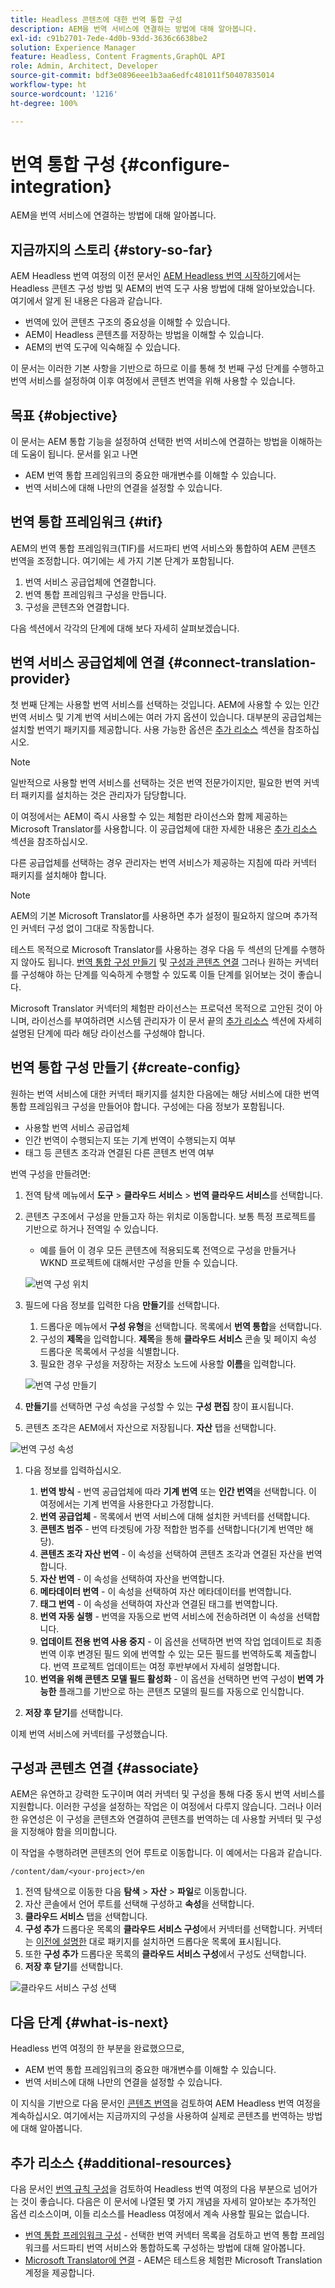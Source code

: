 ```yaml
---
title: Headless 콘텐츠에 대한 번역 통합 구성
description: AEM을 번역 서비스에 연결하는 방법에 대해 알아봅니다.
exl-id: c91b2701-7ede-4d0b-93dd-3636c6638be2
solution: Experience Manager
feature: Headless, Content Fragments,GraphQL API
role: Admin, Architect, Developer
source-git-commit: bdf3e0896eee1b3aa6edfc481011f50407835014
workflow-type: ht
source-wordcount: '1216'
ht-degree: 100%

---
```


# 번역 통합 구성 {#configure-integration}

AEM을 번역 서비스에 연결하는 방법에 대해 알아봅니다.

## 지금까지의 스토리 {#story-so-far}

AEM Headless 번역 여정의 이전 문서인 [AEM Headless 번역 시작하기](learn-about.md)에서는 Headless 콘텐츠 구성 방법 및 AEM의 번역 도구 사용 방법에 대해 알아보았습니다. 여기에서 알게 된 내용은 다음과 같습니다.

* 번역에 있어 콘텐츠 구조의 중요성을 이해할 수 있습니다.
* AEM이 Headless 콘텐츠를 저장하는 방법을 이해할 수 있습니다.
* AEM의 번역 도구에 익숙해질 수 있습니다.

이 문서는 이러한 기본 사항을 기반으로 하므로 이를 통해 첫 번째 구성 단계를 수행하고 번역 서비스를 설정하여 이후 여정에서 콘텐츠 번역을 위해 사용할 수 있습니다.

## 목표 {#objective}

이 문서는 AEM 통합 기능을 설정하여 선택한 번역 서비스에 연결하는 방법을 이해하는 데 도움이 됩니다. 문서를 읽고 나면

* AEM 번역 통합 프레임워크의 중요한 매개변수를 이해할 수 있습니다.
* 번역 서비스에 대해 나만의 연결을 설정할 수 있습니다.

## 번역 통합 프레임워크 {#tif}

AEM의 번역 통합 프레임워크(TIF)를 서드파티 번역 서비스와 통합하여 AEM 콘텐츠 번역을 조정합니다. 여기에는 세 가지 기본 단계가 포함됩니다.

1. 번역 서비스 공급업체에 연결합니다.
1. 번역 통합 프레임워크 구성을 만듭니다.
1. 구성을 콘텐츠와 연결합니다.

다음 섹션에서 각각의 단계에 대해 보다 자세히 살펴보겠습니다.

## 번역 서비스 공급업체에 연결 {#connect-translation-provider}

첫 번째 단계는 사용할 번역 서비스를 선택하는 것입니다. AEM에 사용할 수 있는 인간 번역 서비스 및 기계 번역 서비스에는 여러 가지 옵션이 있습니다. 대부분의 공급업체는 설치할 번역기 패키지를 제공합니다. 사용 가능한 옵션은 [추가 리소스](#additional-resources) 섹션을 참조하십시오.

>[!NOTE]
>
>일반적으로 사용할 번역 서비스를 선택하는 것은 번역 전문가이지만, 필요한 번역 커넥터 패키지를 설치하는 것은 관리자가 담당합니다.

이 여정에서는 AEM이 즉시 사용할 수 있는 체험판 라이선스와 함께 제공하는 Microsoft Translator를 사용합니다. 이 공급업체에 대한 자세한 내용은 [추가 리소스](#additional-resources) 섹션을 참조하십시오.

다른 공급업체를 선택하는 경우 관리자는 번역 서비스가 제공하는 지침에 따라 커넥터 패키지를 설치해야 합니다.

>[!NOTE]
>
>AEM의 기본 Microsoft Translator를 사용하면 추가 설정이 필요하지 않으며 추가적인 커넥터 구성 없이 그대로 작동합니다.
>
>테스트 목적으로 Microsoft Translator를 사용하는 경우 다음 두 섹션의 단계를 수행하지 않아도 됩니다. [번역 통합 구성 만들기](#create-config) 및 [구성과 콘텐츠 연결](#associate) 그러나 원하는 커넥터를 구성해야 하는 단계를 익숙하게 수행할 수 있도록 이들 단계를 읽어보는 것이 좋습니다.
>
>Microsoft Translator 커넥터의 체험판 라이선스는 프로덕션 목적으로 고안된 것이 아니며, 라이선스를 부여하려면 시스템 관리자가 이 문서 끝의 [추가 리소스](#additional-resources) 섹션에 자세히 설명된 단계에 따라 해당 라이선스를 구성해야 합니다.

## 번역 통합 구성 만들기 {#create-config}

원하는 번역 서비스에 대한 커넥터 패키지를 설치한 다음에는 해당 서비스에 대한 번역 통합 프레임워크 구성을 만들어야 합니다. 구성에는 다음 정보가 포함됩니다.

* 사용할 번역 서비스 공급업체
* 인간 번역이 수행되는지 또는 기계 번역이 수행되는지 여부
* 태그 등 콘텐츠 조각과 연결된 다른 콘텐츠 번역 여부

번역 구성을 만들려면:

1. 전역 탐색 메뉴에서 **도구** > **클라우드 서비스** > **번역 클라우드 서비스**&#x200B;를 선택합니다.
1. 콘텐츠 구조에서 구성을 만들고자 하는 위치로 이동합니다. 보통 특정 프로젝트를 기반으로 하거나 전역일 수 있습니다.
   * 예를 들어 이 경우 모든 콘텐츠에 적용되도록 전역으로 구성을 만들거나 WKND 프로젝트에 대해서만 구성을 만들 수 있습니다.

   ![번역 구성 위치](assets/translation-configuration-location.png)

1. 필드에 다음 정보를 입력한 다음 **만들기**&#x200B;를 선택합니다.
   1. 드롭다운 메뉴에서 **구성 유형**&#x200B;을 선택합니다. 목록에서 **번역 통합**&#x200B;을 선택합니다.
   1. 구성의 **제목**&#x200B;을 입력합니다. **제목**&#x200B;을 통해 **클라우드 서비스** 콘솔 및 페이지 속성 드롭다운 목록에서 구성을 식별합니다.
   1. 필요한 경우 구성을 저장하는 저장소 노드에 사용할 **이름**&#x200B;을 입력합니다.

   ![번역 구성 만들기](assets/create-translation-configuration.png)

1. **만들기**&#x200B;를 선택하면 구성 속성을 구성할 수 있는 **구성 편집** 창이 표시됩니다.

1. 콘텐츠 조각은 AEM에서 자산으로 저장됩니다. **자산** 탭을 선택합니다.

![번역 구성 속성](assets/translation-configuration.png)

1. 다음 정보를 입력하십시오.

   1. **번역 방식** - 번역 공급업체에 따라 **기계 번역** 또는 **인간 번역**&#x200B;을 선택합니다. 이 여정에서는 기계 번역을 사용한다고 가정합니다.
   1. **번역 공급업체** - 목록에서 번역 서비스에 대해 설치한 커넥터를 선택합니다.
   1. **콘텐츠 범주** - 번역 타겟팅에 가장 적합한 범주를 선택합니다(기계 번역만 해당).
   1. **콘텐츠 조각 자산 번역** - 이 속성을 선택하여 콘텐츠 조각과 연결된 자산을 번역합니다.
   1. **자산 번역** - 이 속성을 선택하여 자산을 번역합니다.
   1. **메타데이터 번역** - 이 속성을 선택하여 자산 메타데이터를 번역합니다.
   1. **태그 번역** - 이 속성을 선택하여 자산과 연결된 태그를 번역합니다.
   1. **번역 자동 실행** - 번역을 자동으로 번역 서비스에 전송하려면 이 속성을 선택합니다.
   1. **업데이트 전용 번역 사용 중지** - 이 옵션을 선택하면 번역 작업 업데이트로 최종 번역 이후 변경된 필드 외에 번역할 수 있는 모든 필드를 번역하도록 제출합니다. 번역 프로젝트 업데이트는 여정 후반부에서 자세히 설명합니다.
   1. **번역을 위해 콘텐츠 모델 필드 활성화** - 이 옵션을 선택하면 번역 구성이 **번역 가능한** 플래그를 기반으로 하는 콘텐츠 모델의 필드를 자동으로 인식합니다.

1. **저장 후 닫기**&#x200B;를 선택합니다.

이제 번역 서비스에 커넥터를 구성했습니다.

## 구성과 콘텐츠 연결 {#associate}

AEM은 유연하고 강력한 도구이며 여러 커넥터 및 구성을 통해 다중 동시 번역 서비스를 지원합니다. 이러한 구성을 설정하는 작업은 이 여정에서 다루지 않습니다. 그러나 이러한 유연성은 이 구성을 콘텐츠와 연결하여 콘텐츠를 번역하는 데 사용할 커넥터 및 구성을 지정해야 함을 의미합니다.

이 작업을 수행하려면 콘텐츠의 언어 루트로 이동합니다. 이 예에서는 다음과 같습니다.

```text
/content/dam/<your-project>/en
```

1. 전역 탐색으로 이동한 다음 **탐색** > **자산** > **파일**&#x200B;로 이동합니다.
1. 자산 콘솔에서 언어 루트를 선택해 구성하고 **속성**&#x200B;을 선택합니다.
1. **클라우드 서비스** 탭을 선택합니다.
1. **구성 추가** 드롭다운 목록의 **클라우드 서비스 구성**&#x200B;에서 커넥터를 선택합니다. 커넥터는 [이전에 설명한](#connect-translation-provider) 대로 패키지를 설치하면 드롭다운 목록에 표시됩니다.
1. 또한 **구성 추가** 드롭다운 목록의 **클라우드 서비스 구성**&#x200B;에서 구성도 선택합니다.
1. **저장 후 닫기**&#x200B;를 선택합니다.

![클라우드 서비스 구성 선택](assets/select-cloud-service-configurations.png)

## 다음 단계 {#what-is-next}

Headless 번역 여정의 한 부분을 완료했으므로,

* AEM 번역 통합 프레임워크의 중요한 매개변수를 이해할 수 있습니다.
* 번역 서비스에 대해 나만의 연결을 설정할 수 있습니다.

이 지식을 기반으로 다음 문서인 [콘텐츠 번역](translation-rules.md)을 검토하여 AEM Headless 번역 여정을 계속하십시오. 여기에서는 지금까지의 구성을 사용하여 실제로 콘텐츠를 번역하는 방법에 대해 알아봅니다.

## 추가 리소스 {#additional-resources}

다음 문서인 [번역 규칙 구성](translation-rules.md)을 검토하여 Headless 번역 여정의 다음 부분으로 넘어가는 것이 좋습니다. 다음은 이 문서에 나열된 몇 가지 개념을 자세히 알아보는 추가적인 옵션 리소스이며, 이들 리소스를 Headless 여정에서 계속 사용할 필요는 없습니다.

* [번역 통합 프레임워크 구성](/help/sites-cloud/administering/translation/integration-framework.md) - 선택한 번역 커넥터 목록을 검토하고 번역 통합 프레임워크를 서드파티 번역 서비스와 통합하도록 구성하는 방법에 대해 알아봅니다.
* [Microsoft Translator에 연결](/help/sites-cloud/administering/translation/connect-ms-translator.md) - AEM은 테스트용 체험판 Microsoft Translation 계정을 제공합니다.
